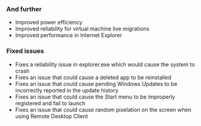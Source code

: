 ### And further
- Improved power efficiency
- Improved reliability for virtual machine live migrations
- Improved performance in Internet Explorer

### Fixed issues
- Fixes a reliability issue in explorer.exe which would cause the system to crash
- Fixes an issue that could cause a deleted app to be reinstalled
- Fixes an issue that could cause pending Windows Updates to be incorrectly reported in the update history
- Fixes an issue that could cause the Start menu to be improperly registered and fail to launch
- Fixes an issue that could cause random pixelation on the screen when using Remote Desktop Client